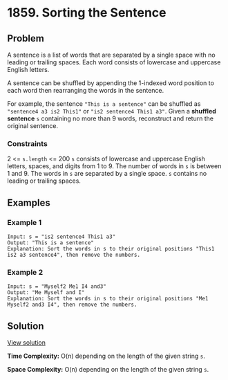# 1859. Sorting the Sentence

## Problem

A sentence is a list of words that are separated by a single space with no leading or trailing spaces. Each word consists of lowercase and uppercase English letters.

A sentence can be shuffled by appending the 1-indexed word position to each word then rearranging the words in the sentence.

For example, the sentence `"This is a sentence"` can be shuffled as `"sentence4 a3 is2 This1"` or `"is2 sentence4 This1 a3"`.
Given a **shuffled sentence** `s` containing no more than 9 words, reconstruct and return the original sentence.

### Constraints
2 <= `s.length` <= 200
`s` consists of lowercase and uppercase English letters, spaces, and digits from 1 to 9.
The number of words in `s` is between 1 and 9.
The words in `s` are separated by a single space.
`s` contains no leading or trailing spaces.


## Examples

### Example 1

```
Input: s = "is2 sentence4 This1 a3"
Output: "This is a sentence"
Explanation: Sort the words in s to their original positions "This1 is2 a3 sentence4", then remove the numbers.
```

### Example 2
```
Input: s = "Myself2 Me1 I4 and3"
Output: "Me Myself and I"
Explanation: Sort the words in s to their original positions "Me1 Myself2 and3 I4", then remove the numbers.
```

## Solution
[View solution](./1859-Sorting_the_Sentence.js)

**Time Complexity:** O(n) depending on the length of the given string `s`.

**Space Complexity:** O(n) depending on the length of the given string `s`. 